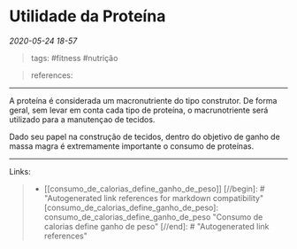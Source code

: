 # Utilidade da Proteína

*2020-05-24 18-57*
> tags: #fitness #nutrição

> references: 
---
A proteína é considerada um macronutriente do tipo construtor. De forma geral, sem levar em conta cada tipo de proteína, o macrunotriente será utilizado para a manutençao de tecidos.

Dado seu papel na construção de tecidos, dentro do objetivo de ganho de massa magra é extremamente importante o consumo de proteínas.

---
Links:
>   - [[consumo_de_calorias_define_ganho_de_peso]]
[//begin]: # "Autogenerated link references for markdown compatibility"
[consumo_de_calorias_define_ganho_de_peso]: consumo_de_calorias_define_ganho_de_peso "Consumo de calorias define ganho de peso"
[//end]: # "Autogenerated link references"